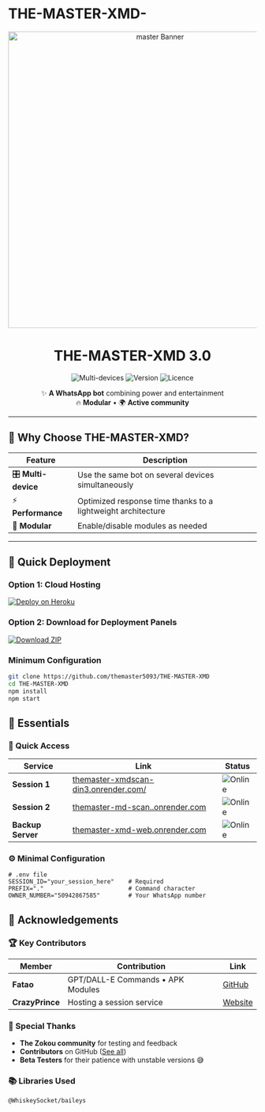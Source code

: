 # THE-MASTER-XMD-
<p align="center">
  <img src="https://raw.githubusercontent.com/themaster5093/THE-MASTER-XMD/https://files.catbox.moe/cqcwdu.jpg" alt="master Banner" width="600">
  <h1 align="center">THE-MASTER-XMD 3.0</h1>
  <p align="center">
    <img src="https://img.shields.io/badge/Multi_Devices-100%25-success?style=flat&logo=whatsapp" alt="Multi-devices">
    <img src="https://img.shields.io/badge/Version-3.0-blue?style=flat&logo=github" alt="Version">
    <img src="https://img.shields.io/badge/Licence-MIT-green?style=flat&logo=opensourceinitiative" alt="Licence">
  </p>
</p>

<div align="center">
  
✨ **A WhatsApp bot** combining power and entertainment  
🔥 **Modular** • 🌍 **Active community**

</div>

---

## 🌟 Why Choose THE-MASTER-XMD?

| Feature | Description |
|---------|-------------|
| 🎛️ **Multi-device** | Use the same bot on several devices simultaneously |
| ⚡ **Performance** | Optimized response time thanks to a lightweight architecture |
| 🧩 **Modular** | Enable/disable modules as needed |
---

## 🚀 Quick Deployment

### Option 1: Cloud Hosting
[![Deploy on Heroku](https://www.herokucdn.com/deploy/button.svg)](https://dashboard.heroku.com/new?template=https://github.com/themaster5093/THE-MASTER-XMD)

### Option 2: Download for Deployment Panels
[![Download ZIP](https://img.shields.io/badge/Download-ZIP-blue?style=for-the-badge&logo=github)](https://github.com/themaster5093/THE-MASTER-XMD/archive/refs/heads/main.zip)

### Minimum Configuration
```bash
git clone https://github.com/themaster5093/THE-MASTER-XMD 
cd THE-MASTER-XMD
npm install
npm start
```

## 🧰 Essentials

### 🔑 Quick Access
| Service | Link | Status |
|---------|------|--------|
| **Session 1** | [themaster-xmdscan-din3.onrender.com/](https://themaster-xmdscan-din3.onrender.com/) | ![Online](https://img.shields.io/badge/Status-Online-green) |
| **Session 2** | [themaster-md-scan..onrender.com](https://themaster-xmd-scan.onrender.com/) | ![Online](https://img.shields.io/badge/Status-Online-green) |
| **Backup Server** | [themaster-xmd-web.onrender.com](https://themaster-xmd-web.onrender.com/) | ![Online](https://img.shields.io/badge/Status-Online-green) |

### ⚙️ Minimal Configuration
```env
# .env file
SESSION_ID="your_session_here"    # Required
PREFIX="."                        # Command character
OWNER_NUMBER="50942867585"        # Your WhatsApp number
```

## 💜 Acknowledgements

### 🏆 Key Contributors
| Member | Contribution | Link |
|--------|--------------|------|
| **Fatao** | GPT/DALL-E Commands • APK Modules | [GitHub](https://github.com/fatao) |
| **CrazyPrince** | Hosting a session service | [Website](#) |


### 🌟 Special Thanks
- **The Zokou community** for testing and feedback  
- **Contributors** on GitHub ([See all](https://github.com/themaster5093/THE-MASTER-XMD/graphs/contributors))  
- **Beta Testers** for their patience with unstable versions 😅


### 📚 Libraries Used
```bash
@WhiskeySocket/baileys
```
